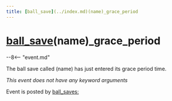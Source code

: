 ```yaml
---
title: [ball_save](../index.md)(name)_grace_period
---
```


# [ball_save](../index.md)(name)_grace_period


--8<-- "event.md"

The ball save called (name) has just entered its grace period time.

*This event does not have any keyword arguments*

Event is posted by [ball_saves:](../config/ball_saves.md)
